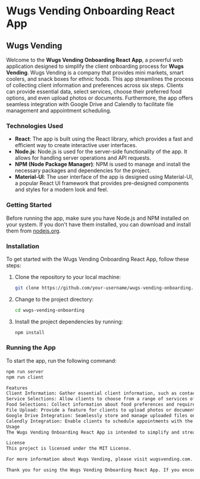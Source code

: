 # Wugs Vending Onboarding React App
## Wugs Vending

Welcome to the **Wugs Vending Onboarding React App**, a powerful web application designed to simplify the client onboarding process for **Wugs Vending**. Wugs Vending is a company that provides mini markets, smart coolers, and snack boxes for ethnic foods. This app streamlines the process of collecting client information and preferences across six steps. Clients can provide essential data, select services, choose their preferred food options, and even upload photos or documents. Furthermore, the app offers seamless integration with Google Drive and Calendly to facilitate file management and appointment scheduling.

### Technologies Used
- **React**: The app is built using the React library, which provides a fast and efficient way to create interactive user interfaces.
- **Node.js**: Node.js is used for the server-side functionality of the app. It allows for handling server operations and API requests.
- **NPM (Node Package Manager)**: NPM is used to manage and install the necessary packages and dependencies for the project.
- **Material-UI**: The user interface of the app is designed using Material-UI, a popular React UI framework that provides pre-designed components and styles for a modern look and feel.

### Getting Started
Before running the app, make sure you have Node.js and NPM installed on your system. If you don't have them installed, you can download and install them from [nodejs.org](https://nodejs.org/).

### Installation
To get started with the Wugs Vending Onboarding React App, follow these steps:

1. Clone the repository to your local machine:
    ```bash
    git clone https://github.com/your-username/wugs-vending-onboarding.git
    ```

2. Change to the project directory:
    ```bash
    cd wugs-vending-onboarding
    ```

3. Install the project dependencies by running:
    ```bash
    npm install
    ```

### Running the App
To start the app, run the following command:
```bash
npm run server
npm run client

Features
Client Information: Gather essential client information, such as contact details and company data.
Service Selections: Allow clients to choose from a range of services offered by Wugs Vending.
Food Selections: Collect information about food preferences and requirements.
File Upload: Provide a feature for clients to upload photos or documents that can be accessed by Wugs Admins.
Google Drive Integration: Seamlessly store and manage uploaded files on Google Drive for easy access and sharing.
Calendly Integration: Enable clients to schedule appointments with the Wugs team through Calendly.
Usage
The Wugs Vending Onboarding React App is intended to simplify and streamline the client onboarding process. Clients can follow the steps, provide necessary information, make selections, and upload relevant files. The built-in integrations with Google Drive and Calendly ensure a smooth experience, enhancing collaboration between clients and the Wugs team.

License
This project is licensed under the MIT License.

For more information about Wugs Vending, please visit wugsvending.com.

Thank you for using the Wugs Vending Onboarding React App. If you encounter any issues or have questions, please don't hesitate to contact our support team.